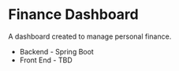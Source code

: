 # Finance Dashboard
A dashboard created to manage personal finance.

* Backend - Spring Boot
* Front End - TBD